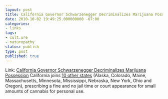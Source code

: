 ```yaml
---
layout: post
title: California Governor Schwarzenegger Decriminalizes Marijuana Possession
date: 2010-10-02 19:49:25.000000000 -07:00
categories:
- links
tags:
- cult.ure
- naturopathy
status: publish
type: post
published: true
---
```

Link: <a href="http://goo.gl/qhOG">California Governor Schwarzenegger Decriminalizes Marijuana Possession</a>
California joins [10 other states](http://goo.gl/9CD2) (Alaska, Colorado, Maine, Massachusetts, Minnesota, Mississippi, Nebraska, New York, Ohio and Oregon), prescribing a fine and no jail time or court appearance for small amounts of cannabis for personal use.
